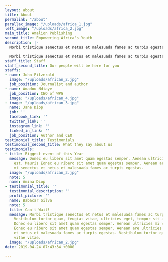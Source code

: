 ```yaml
---
layout: about
title: About
permalink: "/about"
parallax_image: "/uploads/africa_1.jpg"
left_image: "/uploads/africa_2.jpg"
main_title: Amalion Publishing
second_title: Empowering Africa's Youth
description: |-
  Morbi tristique senectus et netus et malesuada fames ac turpis egestas. Vestibulum tortor quam, feugiat vitae, ultricies eget, tempor sit amet, ante. Donec eu libero sit amet quam egestas semper. Aenean ultricies mi vitae est. Mauris Eonec eu ribero sit amet quam egestas semper. Aenean are ultricies mi senectus et netus et malesuada fames ac turpis egestas. Vestibulum tortor quam, feugiat vitae vitae.

  Morbi tristique senectus et netus et malesuada fames ac turpis egestas. Vestibulum tortor quam, feugiat vitae, ultricies eget, tempor sit amet, ante. Donec eu libero sit amet quam egestas semper. Aenean ultricies mi vitae est. Mauris Eonec eu ribero sit amet quam egestas semper. Aenean are ultricies mi senectus et netus et malesuada fames ac turpis egestas.
staff_title: Staff
staff_second_title: Our people will be here for you
staffs:
- name: John Fitzerald
  image: "/uploads/african_2.jpg"
  job_position: Journalist and author
- name: Amadou Ndiaye
  job_position: CEO of WPG
  image: "/uploads/african_4.jpg"
- image: "/uploads/african_3.jpg"
  name: Jane Diop
  job: ''
  facebook_link: ''
  twitter_link: ''
  instagram_link: ''
  linked_in_link: ''
  job_position: Author and CEO
testimonial_title: Testimonials
testimonial_second_title: What they say about us
testimonials:
- title: Biggest event of this Year
  message: Donec eu libero sit amet quam egestas semper. Aenean ultricies mi vitae
    est. Mauris Eonec eu ribero sit amet quam egestas semper. Aenean are ultricies
    mi senectus et netus et malesuada fames ac turpis egestas.
  image: "/uploads/african_3.jpg"
  note: 5
  name: Amina Diop
- testimonial_title: ''
  testimonial_description: ''
  profil_picture: ''
  name: Babacar Silva
  note: 5
  title: Can't Wait!
  message: Morbi tristique senectus et netus et malesuada fames ac turpis egestas.
    Vestibulum tortor quam, feugiat vitae, ultricies eget, tempor sit amet, ante.
    Donec eu libero sit amet quam egestas semper. Aenean ultricies mi vitae est. Mauris
    Eonec eu ribero sit amet quam egestas semper. Aenean are ultricies mi senectus
    et netus et malesuada fames ac turpis egestas. Vestibulum tortor quam, feugiat
    vitae vitae.
  image: "/uploads/african_2.jpg"
date: 2019-04-24 07:43:34 +0000

---
```

